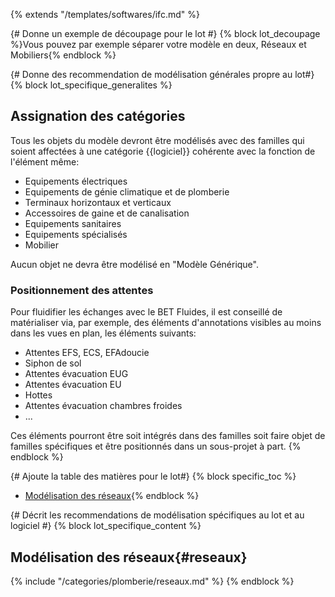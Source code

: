 {% extends "/templates/softwares/ifc.md" %}

{# Donne un exemple de découpage pour le lot #}
{% block lot_decoupage %}Vous pouvez par exemple séparer votre modèle en deux, Réseaux et Mobiliers{% endblock %}

{# Donne des recommendation de modélisation générales propre au lot#}
{% block lot_specifique_generalites %}
## Assignation des catégories

Tous les objets du modèle devront être modélisés avec des familles qui soient affectées à une catégorie {{logiciel}} cohérente avec la fonction de l'élément même: 

* Equipements électriques
* Equipements de génie climatique et de plomberie
* Terminaux horizontaux et verticaux
* Accessoires de gaine et de canalisation
* Equipements sanitaires 
* Equipements spécialisés
* Mobilier

Aucun objet ne devra être modélisé en "Modèle Générique".

### Positionnement des attentes

Pour fluidifier les échanges avec le BET Fluides, il est conseillé de matérialiser via, par exemple, des éléments d'annotations visibles au moins dans les vues en plan, les éléments suivants:
* Attentes EFS, ECS, EFAdoucie
* Siphon de sol
* Attentes évacuation EUG
* Attentes évacuation EU
* Hottes
* Attentes évacuation chambres froides
* ...

Ces éléments pourront être soit intégrés dans des familles soit faire objet de familles spécifiques et être positionnés dans un sous-projet à part.
{% endblock %}

{# Ajoute la table des matières pour le lot#}
{% block specific_toc %}
* [Modélisation des réseaux](#reseaux){% endblock %}

{# Décrit les recommendations de modélisation spécifiques au lot et au logiciel #}
{% block lot_specifique_content %}
## Modélisation des réseaux{#reseaux}

{% include "/categories/plomberie/reseaux.md" %}
{% endblock %}